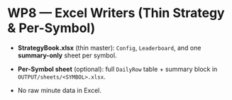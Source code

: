 # WP8 — Excel Writers (Thin Strategy & Per-Symbol)

- **StrategyBook.xlsx** (thin master): `Config`, `Leaderboard`, and one **summary-only** sheet per symbol.

- **Per-Symbol sheet** (optional): full `DailyRow` table + summary block in `OUTPUT/sheets/<SYMBOL>.xlsx`.

- No raw minute data in Excel.
